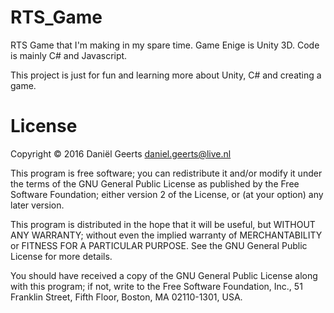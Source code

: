 # RTS_Game
RTS Game that I'm making in my spare time. Game Enige is Unity 3D. Code is mainly C# and Javascript.

This project is just for fun and learning more about Unity, C# and creating a game.

# License

Copyright © 2016 Daniël Geerts daniel.geerts@live.nl

This program is free software; you can redistribute it and/or modify it under the terms of the GNU General Public License as published by the Free Software Foundation; either version 2 of the License, or (at your option) any later version.

This program is distributed in the hope that it will be useful, but WITHOUT ANY WARRANTY; without even the implied warranty of MERCHANTABILITY or FITNESS FOR A PARTICULAR PURPOSE. See the GNU General Public License for more details.

You should have received a copy of the GNU General Public License along with this program; if not, write to the Free Software Foundation, Inc., 51 Franklin Street, Fifth Floor, Boston, MA 02110-1301, USA.
